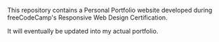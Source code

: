 This repository contains a Personal Portfolio website developed during freeCodeCamp's Responsive Web Design Certification.

It will eventually be updated into my actual portfolio.